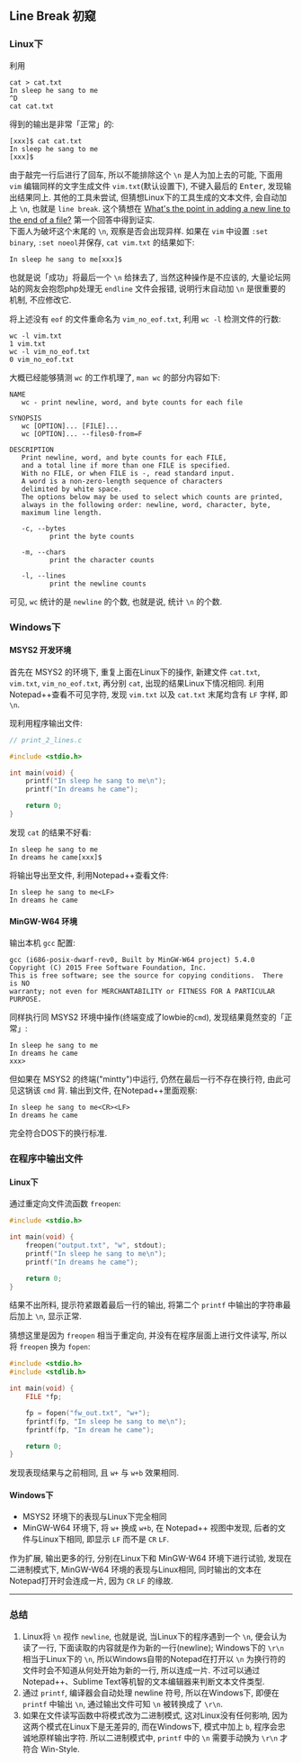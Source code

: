 ## Line Break 初窥

### Linux下

利用

```
cat > cat.txt
In sleep he sang to me
^D
cat cat.txt
```

得到的输出是非常「正常」的:

```
[xxx]$ cat cat.txt
In sleep he sang to me
[xxx]$ 
```

由于敲完一行后进行了回车, 所以不能排除这个 `\n` 是人为加上去的可能,
下面用 `vim` 编辑同样的文字生成文件 `vim.txt`(默认设置下),
不键入最后的 <kbd>Enter</kbd>, 发现输出结果同上.
其他的工具未尝试, 但猜想Linux下的工具生成的文本文件,
会自动加上 `\n`, 也就是 `line break`. 这个猜想在
[What's the point in adding a new line to the end of a file?](https://unix.stackexchange.com/questions/18743/whats-the-point-in-adding-a-new-line-to-the-end-of-a-file)
第一个回答中得到证实.  
下面人为破坏这个末尾的 `\n`, 观察是否会出现异样.
如果在 `vim` 中设置 `:set binary`, `:set noeol`并保存,
`cat vim.txt` 的结果如下:

```
In sleep he sang to me[xxx]$
```

也就是说「成功」将最后一个 `\n` 给抹去了, 当然这种操作是不应该的,
大量论坛网站的网友会抱怨php处理无 `endline` 文件会报错,
说明行末自动加 `\n` 是很重要的机制, 不应修改它.

将上述没有 `eof` 的文件重命名为 `vim_no_eof.txt`,
利用 `wc -l` 检测文件的行数:

```
wc -l vim.txt
1 vim.txt
wc -l vim_no_eof.txt
0 vim_no_eof.txt
```

大概已经能够猜测 `wc` 的工作机理了, `man wc` 的部分内容如下:

```
NAME
   wc - print newline, word, and byte counts for each file

SYNOPSIS
   wc [OPTION]... [FILE]...
   wc [OPTION]... --files0-from=F

DESCRIPTION
   Print newline, word, and byte counts for each FILE,
   and a total line if more than one FILE is specified.
   With no FILE, or when FILE is -, read standard input.
   A word is a non-zero-length sequence of characters
   delimited by white space.
   The options below may be used to select which counts are printed,
   always in the following order: newline, word, character, byte,
   maximum line length.

   -c, --bytes
          print the byte counts

   -m, --chars
          print the character counts

   -l, --lines
          print the newline counts
```

可见, `wc` 统计的是 `newline` 的个数, 也就是说, 统计 `\n` 的个数.

### Windows下

#### MSYS2 开发环境

首先在 MSYS2 的环境下, 重复上面在Linux下的操作,
新建文件 `cat.txt`, `vim.txt`, `vim_no_eof.txt`,
再分别 `cat`, 出现的结果Linux下情况相同. 利用Notepad++查看不可见字符,
发现 `vim.txt` 以及 `cat.txt` 末尾均含有 `LF` 字样, 即 `\n`.

现利用程序输出文件:

```c
// print_2_lines.c

#include <stdio.h>

int main(void) {
    printf("In sleep he sang to me\n");
    printf("In dreams he came");

    return 0;
}
```

发现 `cat` 的结果不好看:

```
In sleep he sang to me
In dreams he came[xxx]$
```

将输出导出至文件, 利用Notepad++查看文件:

```
In sleep he sang to me<LF>
In dreams he came
```

#### MinGW-W64 环境

输出本机 `gcc` 配置:

```
gcc (i686-posix-dwarf-rev0, Built by MinGW-W64 project) 5.4.0
Copyright (C) 2015 Free Software Foundation, Inc.
This is free software; see the source for copying conditions.  There is NO
warranty; not even for MERCHANTABILITY or FITNESS FOR A PARTICULAR PURPOSE.
```

同样执行同 MSYS2 环境中操作(终端变成了lowbie的`cmd`),
发现结果竟然变的「正常」:

```
In sleep he sang to me
In dreams he came
xxx>
```

但如果在 MSYS2 的终端("mintty")中运行, 仍然在最后一行不存在换行符,
由此可见这锅该 `cmd` 背. 输出到文件, 在Notepad++里面观察:

```
In sleep he sang to me<CR><LF>
In dreams he came
```

完全符合DOS下的换行标准.

### 在程序中输出文件

#### Linux下

通过重定向文件流函数 `freopen`:

```c
#include <stdio.h>

int main(void) {
    freopen("output.txt", "w", stdout);
    printf("In sleep he sang to me\n");
    printf("In dreams he came");

    return 0;
}
```

结果不出所料, 提示符紧跟着最后一行的输出,
将第二个 `printf` 中输出的字符串最后加上 `\n`, 显示正常.

猜想这里是因为 `freopen` 相当于重定向, 并没有在程序层面上进行文件读写,
所以将 `freopen` 换为 `fopen`:

```c
#include <stdio.h>
#include <stdlib.h>

int main(void) {
    FILE *fp;

    fp = fopen("fw_out.txt", "w+");
    fprintf(fp, "In sleep he sang to me\n");
    fprintf(fp, "In dream he came");

    return 0;
}
```

发现表现结果与之前相同, 且 `w+` 与 `w+b` 效果相同.

#### Windows下

- MSYS2 环境下的表现与Linux下完全相同
- MinGW-W64 环境下, 将 `w+` 换成 `w+b`, 在 Notepad++ 视图中发现,
  后者的文件与Linux下相同, 即显示 `LF` 而不是 `CR` `LF`.

作为扩展, 输出更多的行, 分别在Linux下和 MinGW-W64 环境下进行试验,
发现在二进制模式下, MinGW-W64 环境的表现与Linux相同,
同时输出的文本在Notepad打开时会连成一片, 因为 `CR` `LF` 的缘故.

---

### 总结

1. Linux将 `\n` 视作 `newline`, 也就是说,
   当Linux下的程序遇到一个 `\n`, 便会认为读了一行,
   下面读取的内容就是作为新的一行(newline);
   Windows下的 `\r\n` 相当于Linux下的 `\n`,
   所以Windows自带的Notepad在打开以 `\n`
   为换行符的文件时会不知道从何处开始为新的一行, 所以连成一片.
   不过可以通过Notepad++、Sublime Text等机智的文本编辑器来判断文本文件类型.
2. 通过 `printf`, 编译器会自动处理 newline 符号,
   所以在Windows下, 即便在 `printf` 中输出 `\n`,
   通过输出文件可知 `\n` 被转换成了 `\r\n`.
3. 如果在文件读写函数中将模式改为二进制模式, 这对Linux没有任何影响,
   因为这两个模式在Linux下是无差异的, 而在Windows下,
   模式中加上 `b`, 程序会忠诚地原样输出字符.
   所以二进制模式中, `printf` 中的 `\n` 需要手动换为 `\r\n` 才符合 Win-Style.